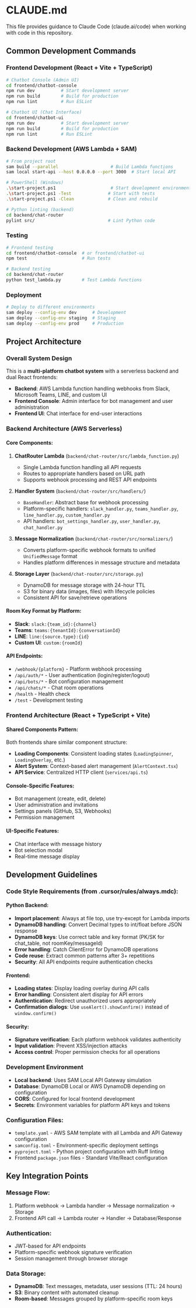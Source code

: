 # CLAUDE.md

This file provides guidance to Claude Code (claude.ai/code) when working with code in this repository.

## Common Development Commands

### Frontend Development (React + Vite + TypeScript)
```bash
# Chatbot Console (Admin UI)
cd frontend/chatbot-console
npm run dev          # Start development server
npm run build        # Build for production  
npm run lint         # Run ESLint

# Chatbot UI (Chat Interface)
cd frontend/chatbot-ui
npm run dev          # Start development server
npm run build        # Build for production
npm run lint         # Run ESLint
```

### Backend Development (AWS Lambda + SAM)
```bash
# From project root
sam build --parallel                    # Build Lambda functions
sam local start-api --host 0.0.0.0 --port 3000  # Start local API

# PowerShell (Windows)
.\start-project.ps1                     # Start development environment
.\start-project.ps1 -Test              # Start with tests
.\start-project.ps1 -Clean             # Clean and rebuild

# Python linting (backend)
cd backend/chat-router
pylint src/                            # Lint Python code
```

### Testing
```bash
# Frontend testing
cd frontend/chatbot-console  # or frontend/chatbot-ui
npm test                     # Run tests

# Backend testing  
cd backend/chat-router
python test_lambda.py        # Test Lambda functions
```

### Deployment
```bash
# Deploy to different environments
sam deploy --config-env dev      # Development
sam deploy --config-env staging  # Staging
sam deploy --config-env prod     # Production
```

## Project Architecture

### Overall System Design
This is a **multi-platform chatbot system** with a serverless backend and dual React frontends:

- **Backend**: AWS Lambda function handling webhooks from Slack, Microsoft Teams, LINE, and custom UI
- **Frontend Console**: Admin interface for bot management and user administration
- **Frontend UI**: Chat interface for end-user interactions

### Backend Architecture (AWS Serverless)

#### Core Components:
1. **ChatRouter Lambda** (`backend/chat-router/src/lambda_function.py`)
   - Single Lambda function handling all API requests
   - Routes to appropriate handlers based on URL path
   - Supports webhook processing and REST API endpoints

2. **Handler System** (`backend/chat-router/src/handlers/`)
   - `BaseHandler`: Abstract base for webhook processing
   - Platform-specific handlers: `slack_handler.py`, `teams_handler.py`, `line_handler.py`, `custom_handler.py`
   - API handlers: `bot_settings_handler.py`, `user_handler.py`, `chat_handler.py`

3. **Message Normalization** (`backend/chat-router/src/normalizers/`)
   - Converts platform-specific webhook formats to unified `UnifiedMessage` format
   - Handles platform differences in message structure and metadata

4. **Storage Layer** (`backend/chat-router/src/storage.py`)
   - DynamoDB for message storage with 24-hour TTL
   - S3 for binary data (images, files) with lifecycle policies
   - Consistent API for save/retrieve operations

#### Room Key Format by Platform:
- **Slack**: `slack:{team_id}:{channel}` 
- **Teams**: `teams:{tenantId}:{conversationId}`
- **LINE**: `line:{source.type}:{id}`
- **Custom UI**: `custom:{roomId}`

#### API Endpoints:
- `/webhook/{platform}` - Platform webhook processing
- `/api/auth/*` - User authentication (login/register/logout)
- `/api/bots/*` - Bot configuration management
- `/api/chats/*` - Chat room operations
- `/health` - Health check
- `/test` - Development testing

### Frontend Architecture (React + TypeScript + Vite)

#### Shared Components Pattern:
Both frontends share similar component structure:
- **Loading Components**: Consistent loading states (`LoadingSpinner`, `LoadingOverlay`, etc.)
- **Alert System**: Context-based alert management (`AlertContext.tsx`)
- **API Service**: Centralized HTTP client (`services/api.ts`)

#### Console-Specific Features:
- Bot management (create, edit, delete)
- User administration and invitations
- Settings panels (GitHub, S3, Webhooks)
- Permission management

#### UI-Specific Features:
- Chat interface with message history
- Bot selection modal
- Real-time message display

## Development Guidelines

### Code Style Requirements (from .cursor/rules/always.mdc):

#### Python Backend:
- **Import placement**: Always at file top, use try-except for Lambda imports
- **DynamoDB handling**: Convert Decimal types to int/float before JSON response
- **DynamoDB keys**: Use correct table and key format (PK/SK for chat_table, not roomKey/messageId)
- **Error handling**: Catch ClientError for DynamoDB operations
- **Code reuse**: Extract common patterns after 3+ repetitions
- **Security**: All API endpoints require authentication checks

#### Frontend:
- **Loading states**: Display loading overlay during API calls
- **Error handling**: Consistent alert display for API errors
- **Authentication**: Redirect unauthorized users appropriately
- **Confirmation dialogs**: Use `useAlert().showConfirm()` instead of `window.confirm()`

#### Security:
- **Signature verification**: Each platform webhook validates authenticity
- **Input validation**: Prevent XSS/injection attacks
- **Access control**: Proper permission checks for all operations

### Development Environment
- **Local backend**: Uses SAM Local API Gateway simulation
- **Database**: DynamoDB Local or AWS DynamoDB depending on configuration
- **CORS**: Configured for local frontend development
- **Secrets**: Environment variables for platform API keys and tokens

### Configuration Files:
- `template.yaml` - AWS SAM template with all Lambda and API Gateway configuration
- `samconfig.toml` - Environment-specific deployment settings
- `pyproject.toml` - Python project configuration with Ruff linting
- Frontend `package.json` files - Standard Vite/React configuration

## Key Integration Points

### Message Flow:
1. Platform webhook → Lambda handler → Message normalization → Storage
2. Frontend API call → Lambda router → Handler → Database/Response

### Authentication:
- JWT-based for API endpoints
- Platform-specific webhook signature verification
- Session management through browser storage

### Data Storage:
- **DynamoDB**: Text messages, metadata, user sessions (TTL: 24 hours)
- **S3**: Binary content with automated cleanup
- **Room-based**: Messages grouped by platform-specific room keys
